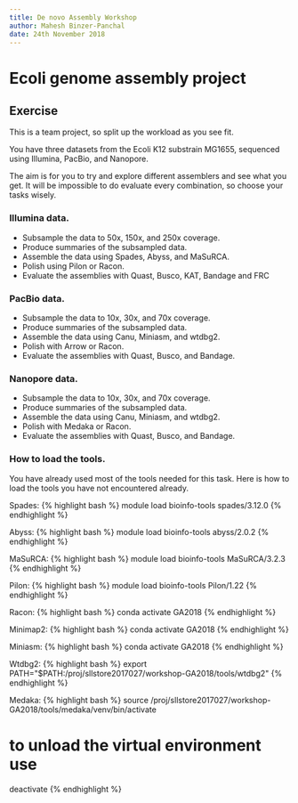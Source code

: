```yaml
---
title: De novo Assembly Workshop
author: Mahesh Binzer-Panchal
date: 24th November 2018
---
```

# Ecoli genome assembly project

## Exercise

This is a team project, so split up the workload as you see fit.

You have three datasets from the Ecoli K12 substrain MG1655, sequenced using Illumina, PacBio, and Nanopore.

The aim is for you to try and explore different assemblers and see what you get. It will be impossible to
do evaluate every combination, so choose your tasks wisely.

### Illumina data.

* Subsample the data to 50x, 150x, and 250x coverage.
* Produce summaries of the subsampled data.
* Assemble the data using Spades, Abyss, and MaSuRCA.
* Polish using Pilon or Racon.
* Evaluate the assemblies with Quast, Busco, KAT, Bandage and FRC

### PacBio data.

* Subsample the data to 10x, 30x, and 70x coverage.
* Produce summaries of the subsampled data.
* Assemble the data using Canu, Miniasm, and wtdbg2.
* Polish with Arrow or Racon.
* Evaluate the assemblies with Quast, Busco, and Bandage.

### Nanopore data.

* Subsample the data to 10x, 30x, and 70x coverage.
* Produce summaries of the subsampled data.
* Assemble the data using Canu, Miniasm, and wtdbg2.
* Polish with Medaka or Racon.
* Evaluate the assemblies with Quast, Busco, and Bandage.

### How to load the tools.

You have already used most of the tools needed for this task. Here is how to
load the tools you have not encountered already.

Spades:
{% highlight bash %}
module load bioinfo-tools spades/3.12.0
{% endhighlight %}

Abyss:
{% highlight bash %}
module load bioinfo-tools abyss/2.0.2
{% endhighlight %}

MaSuRCA:
{% highlight bash %}
module load bioinfo-tools MaSuRCA/3.2.3
{% endhighlight %}

Pilon:
{% highlight bash %}
module load bioinfo-tools Pilon/1.22
{% endhighlight %}

Racon:
{% highlight bash %}
conda activate GA2018
{% endhighlight %}

Minimap2:
{% highlight bash %}
conda activate GA2018
{% endhighlight %}

Miniasm:
{% highlight bash %}
conda activate GA2018
{% endhighlight %}

Wtdbg2:
{% highlight bash %}
export PATH="$PATH:/proj/sllstore2017027/workshop-GA2018/tools/wtdbg2"
{% endhighlight %}

Medaka:
{% highlight bash %}
source /proj/sllstore2017027/workshop-GA2018/tools/medaka/venv/bin/activate
# to unload the virtual environment use
deactivate
{% endhighlight %}
